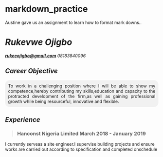 # markdown_practice
Austine gave us an assignment to learn how to format mark downs..

# _Rukevwe Ojigbo_

<!-- email and adress details -->
 __*rukeeojigbo@gmail.com*__
   *08183840096* 

 <!-- Some Markdown text with <span style="background-color:blue; padding:5px; border-radius:3px;">some *blue* text</span>.  -->
 ## _Career Objective_

 <div style="background-color:#f1f1f1; text-align:justify; padding:10px; border-radius:15px;">
 To work in a challenging position where I will be able to show my competence,hereby contributing my skills,education and capacity to the protracted development of the firm,as well as gaining professional growth while being resourceful, innovative and flexible.
</div>

## _Experience_

> ### Hanconst Nigeria Limited  March 2018 - January 2019
 I currently serveas a site engineer.I supervise building projects and ensure works are carried out according to specification and completed onschedule










